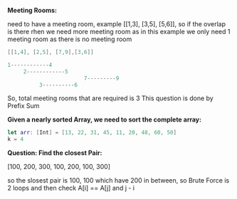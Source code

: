 **Meeting Rooms:**


need to have a meeting room, example [[1,3], [3,5], [5,6]], so if the overlap is there rhen we need more meeting room as in this example we only need 1 meeting room as there is no meeting room
```swift
[[1,4], [2,5], [7,9],[3,6]]

1------------4
     2------------5
                        7---------9
          3----------6
```
So, total meeting rooms that are required is 3
This question is done by Prefix Sum

**Given a nearly sorted Array, we need to sort the complete array:**
```swift
let arr: [Int] = [13, 22, 31, 45, 11, 20, 48, 60, 50]
k = 4
```

**Question: Find the closest Pair:**

[100, 200, 300, 100, 200, 100, 300]

so the slosest pair is 100, 100 which have 200 in between, so Brute Force is 2 loops and then check  A[i] == A[j] and j - i









